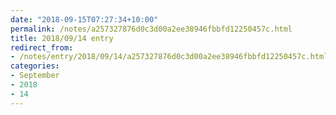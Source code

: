 ```yaml
---
date: "2018-09-15T07:27:34+10:00"
permalink: /notes/a257327876d0c3d00a2ee38946fbbfd12250457c.html
title: 2018/09/14 entry
redirect_from:
- /notes/entry/2018/09/14/a257327876d0c3d00a2ee38946fbbfd12250457c.html
categories:
- September
- 2018
- 14
---
```

